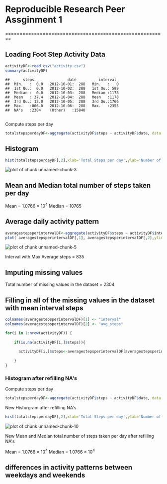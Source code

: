 # Reproducible Research Peer Assginment 1
========================================================

## Loading Foot Step Activity Data


```r
activityDF<-read.csv("activity.csv")
summary(activityDF)
```

```
##      steps               date          interval   
##  Min.   :  0.0   2012-10-01:  288   Min.   :   0  
##  1st Qu.:  0.0   2012-10-02:  288   1st Qu.: 589  
##  Median :  0.0   2012-10-03:  288   Median :1178  
##  Mean   : 37.4   2012-10-04:  288   Mean   :1178  
##  3rd Qu.: 12.0   2012-10-05:  288   3rd Qu.:1766  
##  Max.   :806.0   2012-10-06:  288   Max.   :2355  
##  NA's   :2304    (Other)   :15840
```
##
Compute steps per day

```r
totalstepsperdayDF<-aggregate(activityDF$steps ~ activityDF$date, data = activityDF, sum,na.rm = TRUE)
```


## Histogram

```r
hist(totalstepsperdayDF[,2],xlab='Total Steps per day',ylab='Number of days',main="Histogram of number of steps each day")
```

![plot of chunk unnamed-chunk-3](figure/unnamed-chunk-3.png) 

## Mean and Median total number of steps taken per day

Mean = 1.0766 &times; 10<sup>4</sup>
Median = 10765


## Average daily activity pattern

```r
averagestepsperintervalDF<-aggregate(activityDF$steps ~ activityDF$interval, data = activityDF, mean,na.rm = TRUE)
plot( averagestepsperintervalDF[,1], averagestepsperintervalDF[,2],ylim=c(0,500),ylab="Average Steps", xlab="Intervals" ,type="l") 
```

![plot of chunk unnamed-chunk-5](figure/unnamed-chunk-5.png) 



Interval with Max Average steps = 835


## Imputing missing values



Total number of missing values in the dataset = 2304


## Filling in all of the missing values in the dataset with mean interval steps


```r
colnames(averagestepsperintervalDF)[1] <- "interval"
colnames(averagestepsperintervalDF)[2] <- "avg_steps"

for(i in 1:nrow(activityDF)) {
  
    if(is.na(activityDF[i,]$steps)){
      
      activityDF[i,]$steps<-averagestepsperintervalDF[averagestepsperintervalDF$interval==activityDF[i,]$interval,2]
     
    }
}
```

### Histogram after refilling NA's


Compute steps per day

```r
totalstepsperdayDF<-aggregate(activityDF$steps ~ activityDF$date, data = activityDF, sum,na.rm = TRUE)
```

New Historgram after refilling NA's


```r
hist(totalstepsperdayDF[,2],xlab='Total Steps per day',ylab='Number of days',main="Histogram of number of steps each day")
```

![plot of chunk unnamed-chunk-10](figure/unnamed-chunk-10.png) 


New Mean and Median total number of steps taken per day after refilling NA's


Mean = 1.0766 &times; 10<sup>4</sup>
Median = 1.0766 &times; 10<sup>4</sup>


## differences in activity patterns between weekdays and weekends

